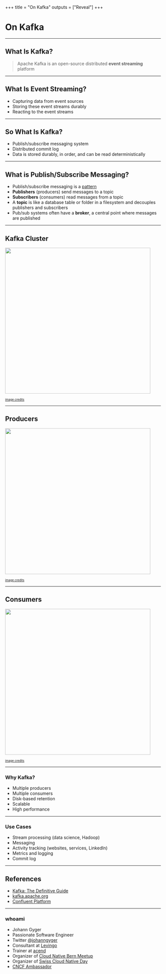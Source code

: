 +++
title = "On Kafka"
outputs = ["Reveal"]
+++

# On Kafka

---

## What Is Kafka?

> Apache Kafka is an open-source distributed **event streaming** platform

---

## What Is Event Streaming?

- Capturing data from event sources
- Storing these event streams durably
- Reacting to the event streams

---

## So What Is Kafka?

- Publish/subscribe messaging system
- Distributed commit log
- Data is stored durably, in order, and can be read deterministically

---

## What is Publish/Subscribe Messaging?

- Publish/subscribe messaging is a [pattern](https://www.enterpriseintegrationpatterns.com/patterns/messaging/PublishSubscribeChannel.html)
- **Publishers** (producers) send messages to a topic
- **Subscribers** (consumers) read messages from a topic
- A **topic** is like a database table or folder in a filesystem and decouples publishers and subscribers
- Pub/sub systems often have a **broker**, a central point where messages are published

---

## Kafka Cluster

<img src="images/kafka_cluster.png" height="470">

<sup><sup>[image credits](https://learning.oreilly.com/library/view/kafka-the-definitive/9781492043072/assets/ktdg_0107.png)</sup></sup>

---

## Producers

<img src="images/topic_producers.png" height="470">

<sup><sup>[image credits](https://learning.oreilly.com/library/view/kafka-the-definitive/9781492043072/assets/ktdg_0105.png)</sup></sup>

---

## Consumers

<img src="images/topic_consumers.png" height="470">

<sup><sup>[image credits](https://learning.oreilly.com/library/view/kafka-the-definitive/9781492043072/assets/ktdg_0106.png)</sup></sup>

---

### Why Kafka?

- Multiple producers
- Multiple consumers
- Disk-based retention
- Scalable
- High performance

---

### Use Cases

- Stream processing (data science, Hadoop)
- Messaging
- Activity tracking (websites, services, LinkedIn)
- Metrics and logging
- Commit log

---

## References

- [Kafka: The Definitive Guide](https://learning.oreilly.com/library/view/kafka-the-definitive/9781492043072/)
- [kafka.apache.org](https://kafka.apache.org)
- [Confluent Platform](https://docs.confluent.io/platform/current/overview.html)

---

### whoami

- Johann Gyger
- Passionate Software Engineer
- Twitter [@johanngyger](https://twitter.com/johanngyger)
- Consultant at [Levingo](https://levingo.ch/)
- Trainer at [acend](https://acend.ch/)
- Organizer of [Cloud Native Bern Meetup](https://www.meetup.com/cloudnativebern)
- Organizer of [Swiss Cloud Native Day](https://cloudnativeday.ch)
- [CNCF Ambassador](https://www.cncf.io/people/ambassadors/)
